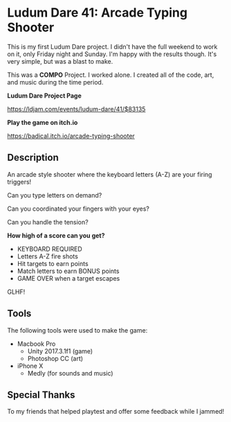 Ludum Dare 41: Arcade Typing Shooter
====================================

This is my first Ludum Dare project. I didn't have the full weekend to work on it, only Friday night and Sunday. I'm happy with the results though. It's very simple, but was a blast to make.

This was a **COMPO** Project. I worked alone. I created all of the code, art, and music during the time period.

**Ludum Dare Project Page**

https://ldjam.com/events/ludum-dare/41/$83135


**Play the game on itch.io**

https://badical.itch.io/arcade-typing-shooter


Description
-----------

An arcade style shooter where the keyboard letters (A-Z) are your firing triggers!

Can you type letters on demand? 

Can you coordinated your fingers with your eyes?

Can you handle the tension?

**How high of a score can you get?**


* KEYBOARD REQUIRED
* Letters A-Z fire shots
* Hit targets to earn points
* Match letters to earn BONUS points
* GAME OVER when a target escapes


GLHF!


Tools
-----

The following tools were used to make the game:

* Macbook Pro
  * Unity 2017.3.1f1 (game)
  * Photoshop CC (art)
* iPhone X
  * Medly (for sounds and music)



Special Thanks
--------------

To my friends that helped playtest and offer some feedback while I jammed!